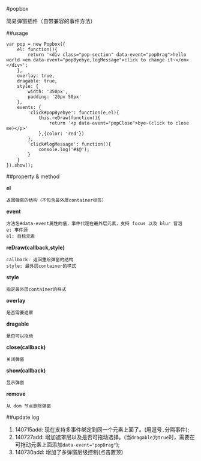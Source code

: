 #popbox

简易弹窗插件（自带兼容的事件方法）

##usage

	var pop = new Popbox({
		el: function(){
			return '<div class="pop-section" data-event="popDrag">hello world <em data-event="popByebye,logMessage">click to change it~</em></div>';
		},
		overlay: true,
		dragable: true,
		style: {
			width: '350px',
			padding: '20px 50px'
		},
		events: {
			'click#popByebye': function(e,el){
				this.reDraw(function(){
					return '<p data-event="popClose">bye~(click to close me)</p>'
				},{color: 'red'})
			},
			'click#logMessage': function(){
				console.log('#$@');
			}
		}
	}).show();
	
##property & method

**el**

	返回弹窗的结构（不包含最外层container标签）
	
**event**
	
	方法名#data-event属性的值，事件代理在最外层元素，支持 focus 以及 blur 冒泡
	e: 事件源
	el: 目标元素
	
**reDraw(callback,style)**

	callback: 返回重绘弹窗的结构
	style: 最外层container的样式
	
**style**

	指定最外层container的样式

**overlay**

	是否需要遮罩

**dragable**

	是否可以拖动
	
**close(callback)**

	关闭弹窗
	
**show(callback)**

	显示弹窗
	
**remove**

	从 dom 节点删除弹窗
	
##update log

1. 140715add: 现在支持多事件绑定到同一个元素上面了。(用逗号`,`分隔事件);
2. 140727add: 增加遮罩层以及是否可拖动选择。(当`dragable`为`true`时，需要在可拖动元素上面添加`data-event="popDrag"`);
3. 140730add: 增加了多弹窗层级控制(点击置顶) 